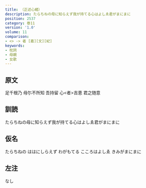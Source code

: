 ```yaml
---
title: （正述心緒）
description: たらちねの母に知らえず我が持てる心はよしゑ君がまにまに
position: 2537
category: 巻11
version: '1.0'
volume: 11
comparison:
- <> -> 者 [嘉][文][紀]
keywords:
- 枕詞
- 母親
- 女歌
---
```


## 原文

足千根乃 母尓不所知 吾持留 心<者>吉恵 君之随意

## 訓読

たらちねの母に知らえず我が持てる心はよしゑ君がまにまに

## 仮名

たらちねの ははにしらえず わがもてる こころはよしゑ きみがまにまに

## 左注

なし
